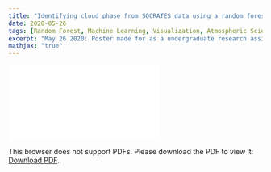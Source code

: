 ```yaml
---
title: "Identifying cloud phase from SOCRATES data using a random forest classification model"
date: 2020-05-26
tags: [Random Forest, Machine Learning, Visualization, Atmospheric Sciences]
excerpt: "May 26 2020: Poster made for as a undergraduate research assitant with the UW Atmospheric Sciences Department"
mathjax: "true"
---
```


<object data="/images/SymposiumPoster.pdf" type="application/pdf" width="700px" height="700px">
    <embed src="/images/SymposiumPoster.pdf">
        <p>This browser does not support PDFs. Please download the PDF to view it: <a href="http://yoursite.com/the.pdf">Download PDF</a>.</p>
    </embed>
</object>
